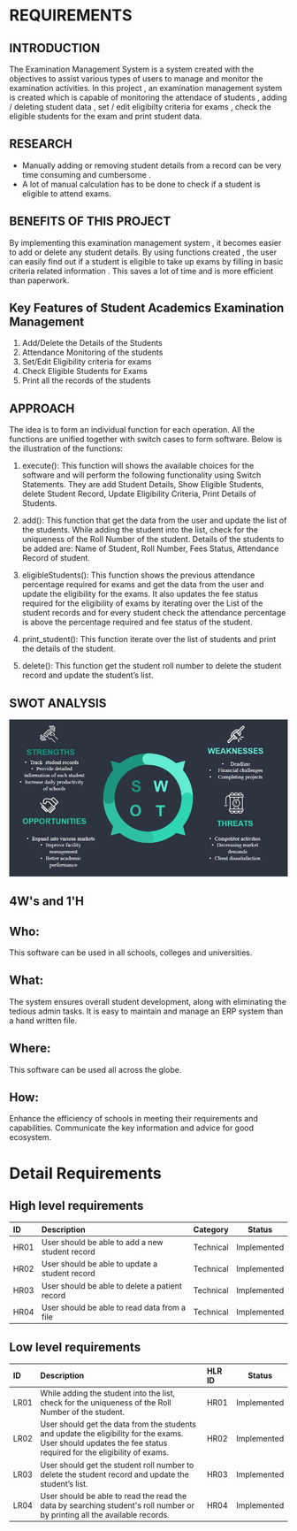 # REQUIREMENTS

## INTRODUCTION

The Examination Management System is a system created with the objectives to assist various types of users to manage and monitor the examination activities. In this project , an examination management system is created which is capable of monitoring the attendace of students , adding / deleting student data , set / edit eligibilty criteria for exams , check the eligible students for the exam and print student data.

## RESEARCH

* Manually adding or removing student details from a record can be very time consuming and cumbersome . 
* A lot of manual calculation has to be done to check if a student is eligible to attend exams. 

## BENEFITS OF THIS PROJECT

By implementing this examination management system , it becomes easier to add or delete any student details. By using functions created , the user can easily find out if a student is eligible to take up exams by filling in basic criteria related information . This saves a lot of time and is more efficient than paperwork. 

## Key Features of Student Academics Examination Management
1. Add/Delete the Details of the Students
2. Attendance Monitoring of the students
3. Set/Edit Eligibility criteria for exams
4. Check Eligible Students for Exams
5. Print all the records of the students

## APPROACH

The idea is to form an individual function for each operation. All the functions are unified together with switch cases to form software. Below is the illustration of the functions:
1. execute(): This function will shows the available choices for the software and will perform the following functionality using Switch Statements.
They are add Student Details, Show Eligible Students, delete Student Record, Update Eligibility Criteria, Print Details of Students.

2. add(): This function that get the data from the user and update the list of the students. While adding the student into the list, check for the uniqueness of the Roll Number of the student. Details of the students to be added are: Name of Student, Roll Number, Fees Status, Attendance Record of student.

3. eligibleStudents(): This function shows the previous attendance percentage required for exams and get the data from the user and update the eligibility for the exams. It also updates the fee status required for the eligibility of exams by iterating over the List of the student records and for every student check the attendance percentage is above the percentage required and fee status of the student.

4. print_student(): This function iterate over the list of students and print the details of the student.

5. delete(): This function get the student roll number to delete the student record and update the student’s list.

## SWOT ANALYSIS 

![Banner](https://github.com/sammy-9930/Examination_Management_System/blob/main/1_Requirements/SWOT.JPG)

## 4W's and 1'H
## Who: 
This software can be used in all schools, colleges and universities.
## What:
The system ensures overall student development, along with eliminating the tedious admin tasks. It is easy to maintain and manage an ERP system than a hand written file.
## Where:
This software can be used all across the globe.
## How:
Enhance the efficiency of schools in meeting their requirements and capabilities. Communicate the key information and advice for good ecosystem.

# Detail Requirements
## High level requirements

|ID	  |Description 	                                  |Category  |Status | 
|:----|:----------------------------------------------|:---------|----------|
|HR01	|User should be able to add a new student record| Technical|Implemented |
|HR02	|User should be able to update a student record	| Technical|Implemented |
|HR03	|User should be able to delete a patient record	| Technical|Implemented |
|HR04	|User should be able to read data from a file	  | Technical|Implemented |

## Low level requirements
|ID   |Description                                                                                            |HLR ID    |Status    |
|:----|:------------------------------------------------------------------------------------------------------|:---------|----------|
|LR01 |While adding the student into the list, check for the uniqueness of the Roll Number of the student.    |HR01      |Implemented |
|LR02 |User should get the data from the students and update the eligibility for the exams. User should  updates the fee status required for the eligibility of exams.       |HR02      |Implemented |                                        
|LR03 |User should get the student roll number to delete the student record and update the student’s list.    |HR03      |Implemented |
|LR04 |User should be able to read the read the data by searching student's roll number or by printing all the available records.|HR04      |Implemented |
       























